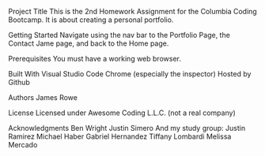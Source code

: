 Project Title
This is the 2nd Homework Assignment for the Columbia Coding Bootcamp. It is about creating a personal portfolio.

Getting Started
Navigate using the nav bar to the Portfolio Page, the Contact Jame page, and back to the Home page.

Prerequisites
You must have a working web browser.

Built With
Visual Studio Code
Chrome (especially the inspector)
Hosted by Github

Authors
James Rowe

License
Licensed under Awesome Coding L.L.C. (not a real company)

Acknowledgments
Ben Wright
Justin Simero
And my study group:
Justin Ramirez
Michael Haber
Gabriel Hernandez
Tiffany Lombardi
Melissa Mercado
